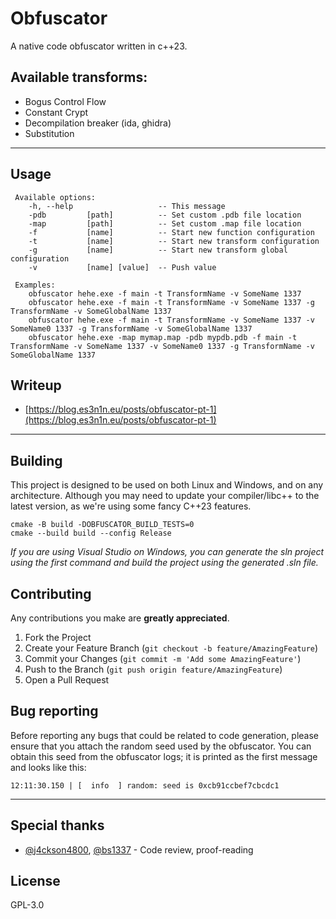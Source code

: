 # Obfuscator
A native code obfuscator written in c++23.

## Available transforms:
* Bogus Control Flow
* Constant Crypt
* Decompilation breaker (ida, ghidra)
* Substitution

___

## Usage
```commandline
 Available options:
    -h, --help                   -- This message
    -pdb         [path]          -- Set custom .pdb file location
    -map         [path]          -- Set custom .map file location
    -f           [name]          -- Start new function configuration
    -t           [name]          -- Start new transform configuration
    -g           [name]          -- Start new transform global configuration
    -v           [name] [value]  -- Push value
 
 Examples:
    obfuscator hehe.exe -f main -t TransformName -v SomeName 1337
    obfuscator hehe.exe -f main -t TransformName -v SomeName 1337 -g TransformName -v SomeGlobalName 1337
    obfuscator hehe.exe -f main -t TransformName -v SomeName 1337 -v SomeName0 1337 -g TransformName -v SomeGlobalName 1337
    obfuscator hehe.exe -map mymap.map -pdb mypdb.pdb -f main -t TransformName -v SomeName 1337 -v SomeName0 1337 -g TransformName -v SomeGlobalName 1337
```

## Writeup
- [https://blog.es3n1n.eu/posts/obfuscator-pt-1](https://blog.es3n1n.eu/posts/obfuscator-pt-1)

___

## Building
This project is designed to be used on both Linux and Windows, and on any architecture.
Although you may need to update your compiler/libc++ to the latest version, as we're using some fancy C++23 features.

```commandline
cmake -B build -DOBFUSCATOR_BUILD_TESTS=0
cmake --build build --config Release
```

*If you are using Visual Studio on Windows, you can generate the sln project using the first command and build the project using the generated .sln file.*

## Contributing

Any contributions you make are **greatly appreciated**.

1. Fork the Project
2. Create your Feature Branch (`git checkout -b feature/AmazingFeature`)
3. Commit your Changes (`git commit -m 'Add some AmazingFeature'`)
4. Push to the Branch (`git push origin feature/AmazingFeature`)
5. Open a Pull Request

## Bug reporting

Before reporting any bugs that could be related to code generation,
please ensure that you attach the random seed used by the obfuscator. 
You can obtain this seed from the obfuscator logs; it is printed as the first message and looks like this:
```commandline
12:11:30.150 | [  info  ] random: seed is 0xcb91ccbef7cbcdc1
```

___

## Special thanks
- [@j4ckson4800](https://github.com/j4ckson4800), [@bs1337](https://github.com/bs1337) - Code review, proof-reading

## License
GPL-3.0
